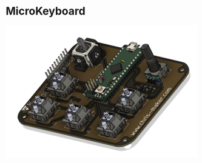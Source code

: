 # MicroKeyboard


![This is an image](https://github.com/ChristianIannella/MicroKeyboard/blob/main/media/Screenshot%202023-01-04%20alle%2020.52.09.png)


